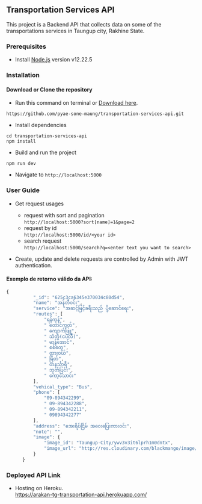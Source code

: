 ## Transportation Services API

This project is a Backend API that collects data on some of the transportations services in Taungup city, Rakhine State.

### Prerequisites

-   Install [Node.js](https://nodejs.org/en/) version v12.22.5

### Installation

#### Download or Clone the repository

-   Run this command on terminal or [Download here](https://github.com/pyae-sone-maung/transportation-services-api/archive/refs/heads/main.zip/).

```
https://github.com/pyae-sone-maung/transportation-services-api.git
```

-   Install dependencies

```
cd transportation-services-api
npm install
```

-   Build and run the project

```
npm run dev
```

-   Navigate to `http://localhost:5000`

### User Guide

-   Get request usages

    -   request with sort and pagination <br />
        `http://localhost:5000?sort[name]=1&page=2`
    -   request by id <br />
        `http://localhost:5000/id/<your id>`
    -   search request <br />
        `http://localhost:5000/search?q=<enter text you want to search>`

-   Create, update and delete requests are controlled by Admin with JWT authentication.

 #### Exemplo de retorno válido da API:
  ```javascript
  {
            "_id": "625c3ca6345e370034c80d54",
            "name": "အန်တီ၀င်း",
            "service": "အဆင့်မြင့်ခရီးသည် ပို့ဆောင်ရေး",
            "routes": [
                "ရန်ကုန်",
                " တောင်ကုတ်",
                " ကျောက်ဖြူ",
                " သံတွဲ(ငပလီ)",
                " မာန်အောင်",
                " စစ်တွေ",
                " ထား၀ယ်",
                " မြိတ်",
                " တနင်္သာရီ",
                " ဘုတ်ပြင်း",
                " ကော့သောင်း"
            ],
            "vehical_type": "Bus",
            "phone": [
                "09-894342299",
                " 09-894342288",
                " 09-894342211",
                " 09894342277"
            ],
            "address": "အေးရိပ်ငြိမ် အ၀ေးပြေးကား၀င်း",
            "note": "",
            "image": {
                "image_id": "Taungup-City/ywv3v3it6lprh1m0dntx",
                "image_url": "http://res.cloudinary.com/blackmango/image/upload/v1651683302/Taungup-City/ywv3v3it6lprh1m0dntx.jpg"
            }
        }
  ```

### Deployed API Link

-   Hosting on Heroku.  <br />
    https://arakan-tg-transportation-api.herokuapp.com/
